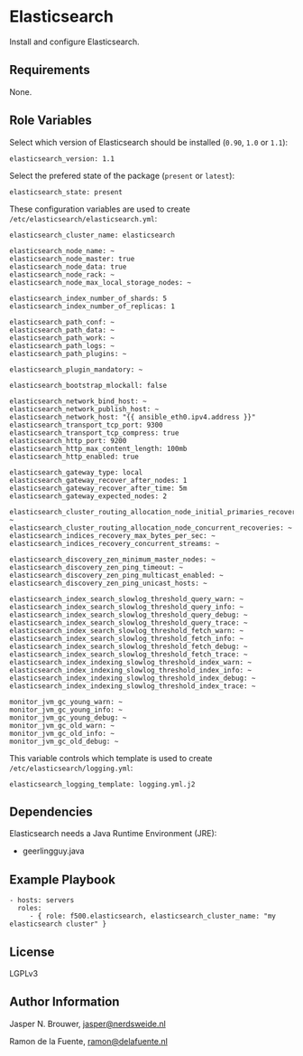 Elasticsearch
=============

Install and configure Elasticsearch.

Requirements
------------

None.

Role Variables
--------------

Select which version of Elasticsearch should be installed (`0.90`, `1.0` or `1.1`):

    elasticsearch_version: 1.1

Select the prefered state of the package (`present` or `latest`):

    elasticsearch_state: present

These configuration variables are used to create `/etc/elasticsearch/elasticsearch.yml`:

    elasticsearch_cluster_name: elasticsearch

    elasticsearch_node_name: ~
    elasticsearch_node_master: true
    elasticsearch_node_data: true
    elasticsearch_node_rack: ~
    elasticsearch_node_max_local_storage_nodes: ~

    elasticsearch_index_number_of_shards: 5
    elasticsearch_index_number_of_replicas: 1

    elasticsearch_path_conf: ~
    elasticsearch_path_data: ~
    elasticsearch_path_work: ~
    elasticsearch_path_logs: ~
    elasticsearch_path_plugins: ~

    elasticsearch_plugin_mandatory: ~

    elasticsearch_bootstrap_mlockall: false

    elasticsearch_network_bind_host: ~
    elasticsearch_network_publish_host: ~
    elasticsearch_network_host: "{{ ansible_eth0.ipv4.address }}"
    elasticsearch_transport_tcp_port: 9300
    elasticsearch_transport_tcp_compress: true
    elasticsearch_http_port: 9200
    elasticsearch_http_max_content_length: 100mb
    elasticsearch_http_enabled: true

    elasticsearch_gateway_type: local
    elasticsearch_gateway_recover_after_nodes: 1
    elasticsearch_gateway_recover_after_time: 5m
    elasticsearch_gateway_expected_nodes: 2

    elasticsearch_cluster_routing_allocation_node_initial_primaries_recoveries: ~
    elasticsearch_cluster_routing_allocation_node_concurrent_recoveries: ~
    elasticsearch_indices_recovery_max_bytes_per_sec: ~
    elasticsearch_indices_recovery_concurrent_streams: ~

    elasticsearch_discovery_zen_minimum_master_nodes: ~
    elasticsearch_discovery_zen_ping_timeout: ~
    elasticsearch_discovery_zen_ping_multicast_enabled: ~
    elasticsearch_discovery_zen_ping_unicast_hosts: ~

    elasticsearch_index_search_slowlog_threshold_query_warn: ~
    elasticsearch_index_search_slowlog_threshold_query_info: ~
    elasticsearch_index_search_slowlog_threshold_query_debug: ~
    elasticsearch_index_search_slowlog_threshold_query_trace: ~
    elasticsearch_index_search_slowlog_threshold_fetch_warn: ~
    elasticsearch_index_search_slowlog_threshold_fetch_info: ~
    elasticsearch_index_search_slowlog_threshold_fetch_debug: ~
    elasticsearch_index_search_slowlog_threshold_fetch_trace: ~
    elasticsearch_index_indexing_slowlog_threshold_index_warn: ~
    elasticsearch_index_indexing_slowlog_threshold_index_info: ~
    elasticsearch_index_indexing_slowlog_threshold_index_debug: ~
    elasticsearch_index_indexing_slowlog_threshold_index_trace: ~

    monitor_jvm_gc_young_warn: ~
    monitor_jvm_gc_young_info: ~
    monitor_jvm_gc_young_debug: ~
    monitor_jvm_gc_old_warn: ~
    monitor_jvm_gc_old_info: ~
    monitor_jvm_gc_old_debug: ~

This variable controls which template is used to create `/etc/elasticsearch/logging.yml`:

    elasticsearch_logging_template: logging.yml.j2

Dependencies
------------

Elasticsearch needs a Java Runtime Environment (JRE):

- geerlingguy.java

Example Playbook
----------------

    - hosts: servers
      roles:
         - { role: f500.elasticsearch, elasticsearch_cluster_name: "my elasticsearch cluster" }

License
-------

LGPLv3

Author Information
------------------

Jasper N. Brouwer, jasper@nerdsweide.nl

Ramon de la Fuente, ramon@delafuente.nl
